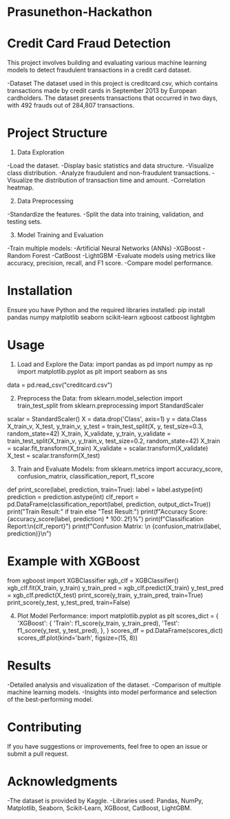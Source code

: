 # Prasunethon-Hackathon

# Credit Card Fraud Detection

This project involves building and evaluating various machine learning models to detect fraudulent transactions in a credit card dataset.

-Dataset
The dataset used in this project is creditcard.csv, which contains transactions made by credit cards in September 2013 by European cardholders. The dataset presents transactions that occurred in two days, with 492 frauds out of 284,807 transactions.

# Project Structure
1. Data Exploration

-Load the dataset.
-Display basic statistics and data structure.
-Visualize class distribution.
-Analyze fraudulent and non-fraudulent transactions.
-Visualize the distribution of transaction time and amount.
-Correlation heatmap.

2. Data Preprocessing

-Standardize the features.
-Split the data into training, validation, and testing sets.

3. Model Training and Evaluation

-Train multiple models:
-Artificial Neural Networks (ANNs)
-XGBoost
-Random Forest
-CatBoost
-LightGBM
-Evaluate models using metrics like accuracy, precision, recall, and F1 score.
-Compare model performance.

# Installation
Ensure you have Python and the required libraries installed:
pip install pandas numpy matplotlib seaborn scikit-learn xgboost catboost lightgbm

# Usage
1. Load and Explore the Data:
   import pandas as pd
import numpy as np
import matplotlib.pyplot as plt
import seaborn as sns

data = pd.read_csv("creditcard.csv")

2. Preprocess the Data:
   from sklearn.model_selection import train_test_split
from sklearn.preprocessing import StandardScaler

scalar = StandardScaler()
X = data.drop('Class', axis=1)
y = data.Class
X_train_v, X_test, y_train_v, y_test = train_test_split(X, y, test_size=0.3, random_state=42)
X_train, X_validate, y_train, y_validate = train_test_split(X_train_v, y_train_v, test_size=0.2, random_state=42)
X_train = scalar.fit_transform(X_train)
X_validate = scalar.transform(X_validate)
X_test = scalar.transform(X_test)

3. Train and Evaluate Models:
   from sklearn.metrics import accuracy_score, confusion_matrix, classification_report, f1_score

def print_score(label, prediction, train=True):
    label = label.astype(int)
    prediction = prediction.astype(int)
    clf_report = pd.DataFrame(classification_report(label, prediction, output_dict=True))
    print("Train Result:" if train else "Test Result:")
    print(f"Accuracy Score: {accuracy_score(label, prediction) * 100:.2f}%")
    print(f"Classification Report:\n{clf_report}")
    print(f"Confusion Matrix: \n {confusion_matrix(label, prediction)}\n")

# Example with XGBoost
from xgboost import XGBClassifier
xgb_clf = XGBClassifier()
xgb_clf.fit(X_train, y_train)
y_train_pred = xgb_clf.predict(X_train)
y_test_pred = xgb_clf.predict(X_test)
print_score(y_train, y_train_pred, train=True)
print_score(y_test, y_test_pred, train=False)

4. Plot Model Performance:
   import matplotlib.pyplot as plt
scores_dict = {
    'XGBoost': {
        'Train': f1_score(y_train, y_train_pred),
        'Test': f1_score(y_test, y_test_pred),
    },
}
scores_df = pd.DataFrame(scores_dict)
scores_df.plot(kind='barh', figsize=(15, 8))

# Results
-Detailed analysis and visualization of the dataset.
-Comparison of multiple machine learning models.
-Insights into model performance and selection of the best-performing model.

# Contributing
If you have suggestions or improvements, feel free to open an issue or submit a pull request.

# Acknowledgments
-The dataset is provided by Kaggle.
-Libraries used: Pandas, NumPy, Matplotlib, Seaborn, Scikit-Learn, XGBoost, CatBoost, LightGBM.


